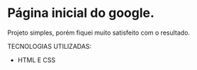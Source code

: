 # Página inicial do google.
Projeto simples, porém fiquei muito satisfeito com o resultado.

TECNOLOGIAS UTILIZADAS:
- HTML E CSS

  
